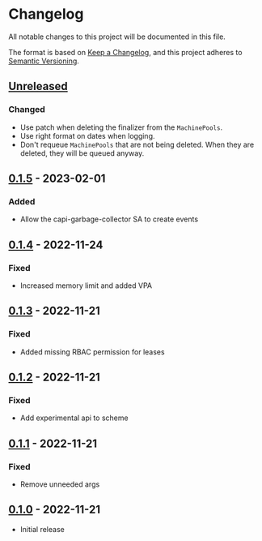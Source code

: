 # Changelog

All notable changes to this project will be documented in this file.

The format is based on [Keep a Changelog](https://keepachangelog.com/en/1.0.0/),
and this project adheres to [Semantic Versioning](https://semver.org/spec/v2.0.0.html).

## [Unreleased]

### Changed

- Use patch when deleting the finalizer from the `MachinePools`.
- Use right format on dates when logging.
- Don't requeue `MachinePools` that are not being deleted. When they are deleted, they will be queued anyway.

## [0.1.5] - 2023-02-01

### Added

- Allow the capi-garbage-collector SA to create events 

## [0.1.4] - 2022-11-24

### Fixed

- Increased memory limit and added VPA

## [0.1.3] - 2022-11-21

### Fixed

- Added missing RBAC permission for leases

## [0.1.2] - 2022-11-21

### Fixed

- Add experimental api to scheme

## [0.1.1] - 2022-11-21

### Fixed

- Remove unneeded args

## [0.1.0] - 2022-11-21

- Initial release

[Unreleased]: https://github.com/giantswarm/capi-garbage-collector/compare/v0.1.5...HEAD
[0.1.5]: https://github.com/giantswarm/capi-garbage-collector/compare/v0.1.4...v0.1.5
[0.1.4]: https://github.com/giantswarm/capi-garbage-collector/compare/v0.1.3...v0.1.4
[0.1.3]: https://github.com/giantswarm/capi-garbage-collector/compare/v0.1.2...v0.1.3
[0.1.2]: https://github.com/giantswarm/capi-garbage-collector/compare/v0.1.1...v0.1.2
[0.1.1]: https://github.com/giantswarm/capi-garbage-collector/compare/v0.1.0...v0.1.1
[0.1.0]: https://github.com/giantswarm/capi-garbage-collector/releases/tag/v0.1.0
